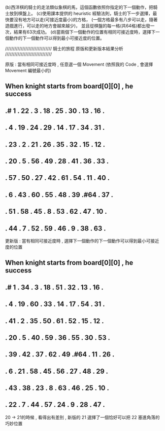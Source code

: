 (b)西洋棋的騎士的走法類似象棋的馬，這個函數依照你指定的下一個動作，把騎士放到棋盤上。
(c)使用課本提供的 heuristic 經驗法則，騎士的下一步選擇，最快要沒有地方可以走(可接近度最小)的方格，
(一個方格最多有八步可以走，隨著遊戲進行，可以走的地方會越來越少)，
並且從棋盤的每一格(共64格)都出發一次，結果有63次成功。
(d)當兩個下一個動作的位置有相同可接近度時，選擇下一個動作的下一個動作可以得到最小可接近度的位置。

//////////////////////////////
騎士的旅程 原版和更新版本結果分析
//////////////////////////////

原版 : 當有相同可接近度時 , 任意選一個 Movement 
(依照我的 Code , 會選擇 Movement 編號最小的)

When knight starts from board[0][0] , he success
-----------------------------------------
.# 1 . 22 .  3 . 18 . 25 . 30 . 13 . 16 .
-----------------------------------------
.  4 . 19 . 24 . 29 . 14 . 17 . 34 . 31 .
-----------------------------------------
. 23 .  2 . 21 . 26 . 35 . 32 . 15 . 12 .
-----------------------------------------
. 20 .  5 . 56 . 49 . 28 . 41 . 36 . 33 .
-----------------------------------------
. 57 . 50 . 27 . 42 . 61 . 54 . 11 . 40 .
-----------------------------------------
.  6 . 43 . 60 . 55 . 48 . 39 .#64 . 37 .
-----------------------------------------
. 51 . 58 . 45 .  8 . 53 . 62 . 47 . 10 .
-----------------------------------------
. 44 .  7 . 52 . 59 . 46 .  9 . 38 . 63 .
-----------------------------------------

更新版 : 當有相同可接近度時 , 選擇下一個動作的下一個動作可以得到最小可接近度的位置

When knight starts from board[0][0] , he success
-----------------------------------------
.# 1 . 34 .  3 . 18 . 51 . 32 . 13 . 16 .
-----------------------------------------
.  4 . 19 . 60 . 33 . 14 . 17 . 54 . 31 .
-----------------------------------------
. 41 .  2 . 35 . 50 . 61 . 52 . 15 . 12 .
-----------------------------------------
. 20 .  5 . 40 . 59 . 36 . 55 . 30 . 53 .
-----------------------------------------
. 39 . 42 . 37 . 62 . 49 .#64 . 11 . 26 .
-----------------------------------------
.  6 . 21 . 58 . 45 . 56 . 27 . 48 . 29 .
-----------------------------------------
. 43 . 38 . 23 .  8 . 63 . 46 . 25 . 10 .
-----------------------------------------
. 22 .  7 . 44 . 57 . 24 .  9 . 28 . 47 .
-----------------------------------------

20 -> 21的時候 , 看得出有差別 , 新版的 21 選擇了一個恰好可以把 22 塞進角落的巧妙位置
